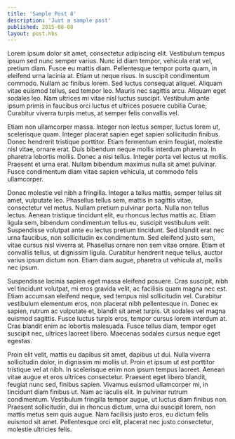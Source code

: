 ```yaml
---
title: 'Sample Post 8'
description: 'Just a sample post'
published: 2015-08-08
layout: post.hbs
---
```


Lorem ipsum dolor sit amet, consectetur adipiscing elit. Vestibulum tempus ipsum sed nunc semper varius. Nunc id diam tempor, vehicula erat vel, pretium diam. Fusce eu mattis diam. Pellentesque tempor porta quam, in eleifend urna lacinia at. Etiam ut neque risus. In suscipit condimentum commodo. Nullam ac finibus lorem. Sed luctus consequat aliquet. Aliquam vitae euismod tellus, sed tempor leo. Mauris nec sagittis arcu. Aliquam eget sodales leo. Nam ultrices mi vitae nisl luctus suscipit. Vestibulum ante ipsum primis in faucibus orci luctus et ultrices posuere cubilia Curae; Curabitur viverra turpis metus, at semper felis convallis vel.

Etiam non ullamcorper massa. Integer non lectus semper, luctus lorem ut, scelerisque quam. Integer placerat sapien eget sapien sollicitudin finibus. Donec hendrerit tristique porttitor. Etiam fermentum enim feugiat, molestie nisl vitae, ornare erat. Duis bibendum neque mollis interdum pharetra. In pharetra lobortis mollis. Donec a nisi tellus. Integer porta vel lectus ut mollis. Praesent et urna erat. Nullam bibendum maximus nulla sit amet pulvinar. Fusce condimentum diam vitae sapien vehicula, ut commodo felis ullamcorper.

Donec molestie vel nibh a fringilla. Integer a tellus mattis, semper tellus sit amet, vulputate leo. Phasellus tellus sem, mattis in sagittis vitae, consectetur vel metus. Nullam pretium pulvinar porta. Nulla non tellus lectus. Aenean tristique tincidunt elit, eu rhoncus lectus mattis ac. Etiam ligula sem, bibendum condimentum tellus eu, suscipit vestibulum velit. Suspendisse volutpat ante eu lectus pretium tincidunt. Sed blandit erat nec urna faucibus, non sollicitudin ex condimentum. Sed eleifend justo sem, vitae cursus nisl viverra at. Phasellus ornare non sem vitae ornare. Etiam et convallis tellus, ut dignissim ligula. Curabitur hendrerit neque tellus, auctor varius ipsum dictum non. Etiam diam augue, pharetra ut vehicula at, mollis nec ipsum.

Suspendisse lacinia sapien eget massa eleifend posuere. Cras suscipit, nibh vel tincidunt volutpat, mi eros gravida velit, ac facilisis quam magna nec est. Etiam accumsan eleifend neque, sed tempus nisl sollicitudin vel. Curabitur vestibulum elementum eros, non placerat nibh pellentesque in. Donec ex sapien, rutrum ac vulputate et, blandit sit amet turpis. Ut sodales vel magna euismod sagittis. Fusce luctus turpis eros, tempor cursus lorem interdum at. Cras blandit enim ac lobortis malesuada. Fusce tellus diam, tempor eget suscipit nec, ultrices laoreet libero. Maecenas sodales cursus neque eget egestas.

Proin elit velit, mattis eu dapibus sit amet, dapibus ut dui. Nulla viverra sollicitudin dolor, in dignissim mi mollis ut. Proin et ipsum ut est porttitor tristique vel at nibh. In scelerisque enim non ipsum tempus laoreet. Aenean vitae augue et eros ultrices consectetur. Praesent eget libero blandit, feugiat nunc sed, finibus sapien. Vivamus euismod ullamcorper mi, in tincidunt diam finibus ut. Nam ac iaculis elit. In pulvinar rutrum condimentum. Vestibulum fringilla tempor augue, ut luctus diam finibus non. Praesent sollicitudin, dui in rhoncus dictum, urna dui suscipit lorem, non mattis metus sem quis augue. Nam facilisis justo eros, eu dictum felis euismod sit amet. Pellentesque orci elit, placerat nec justo consectetur, molestie ultricies felis.